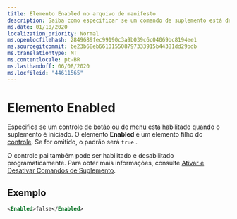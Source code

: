 ```yaml
---
title: Elemento Enabled no arquivo de manifesto
description: Saiba como especificar se um comando de suplemento está desabilitado quando o suplemento é iniciado.
ms.date: 01/10/2020
localization_priority: Normal
ms.openlocfilehash: 2849689fec99190c3a9b039c6c04069bc8194ee1
ms.sourcegitcommit: be23b68eb661015508797333915b44381dd29bdb
ms.translationtype: MT
ms.contentlocale: pt-BR
ms.lasthandoff: 06/08/2020
ms.locfileid: "44611565"
---
```

# <a name="enabled-element"></a>Elemento Enabled

Especifica se um controle de [botão](control.md#button-control) ou de [menu](control.md#menu-dropdown-button-controls) está habilitado quando o suplemento é iniciado. O elemento **Enabled** é um elemento filho do [controle](control.md). Se for omitido, o padrão será `true` .

O controle pai também pode ser habilitado e desabilitado programaticamente. Para obter mais informações, consulte [Ativar e Desativar Comandos de Suplemento](../../design/disable-add-in-commands.md).

## <a name="example"></a>Exemplo

```xml
<Enabled>false</Enabled>
```
